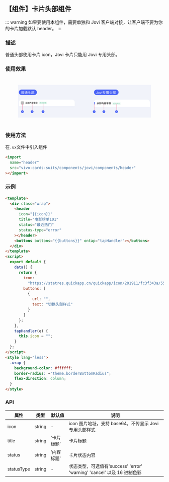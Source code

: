 ## 【组件】卡片头部组件

::: warning
如果要使用本组件，需要单独和 Jovi 客户端对接，让客户端不要为你的卡片加载默认 header。
:::

### 描述

普通头部使用卡片 icon，Jovi 卡片只能用 Jovi 专用头部。

### 使用效果

<div style="text-align: center;margin: 40px;">
<img src="../../assets/jovi-component-header.png" style="width:1000px" alt="component-header"/>
</div>

### 使用方法

在`.ux`文件中引入组件

```html
<import
  name="header"
  src="vivo-cards-suits/components/jovi/components/header"
></import>
```

### 示例

```html
<template>
  <div class="wrap">
    <header
      icon="{{icon}}"
      title="电影榜单101"
      status="最近热门"
      status-type="error"
    ></header>
    <buttons buttons="{{buttons}}" ontap="tapHandler"></buttons>
  </div>
</template>
<script>
  export default {
    data() {
      return {
        icon:
          "https://statres.quickapp.cn/quickapp/icon/201911/fc3f343a/55892ef474922a4996bf2b7fe759e983.png",
        buttons: [
          {
            url: "",
            text: "切换头部样式"
          }
        ]
      };
    },
    tapHandler(e) {
      this.icon = "";
    }
  };
</script>
<style lang="less">
  .wrap {
    background-color: #ffffff;
    border-radius: ~"theme.borderBottomRadius";
    flex-direction: column;
  }
</style>
```

### API

| 属性       | 类型   | 默认值     | 说明                                                                    |
| ---------- | ------ | ---------- | ----------------------------------------------------------------------- |
| icon       | string | -          | icon 图片地址，支持 base64，不传显示 Jovi 专用头部样式                  |
| title      | string | '卡片标题' | 卡片标题                                                                |
| status     | string | '内容标题' | 卡片状态内容                                                            |
| statusType | string | -          | 状态类型，可选值有'success' 'error' 'warning' 'cancel' 以及 16 进制色彩 |
